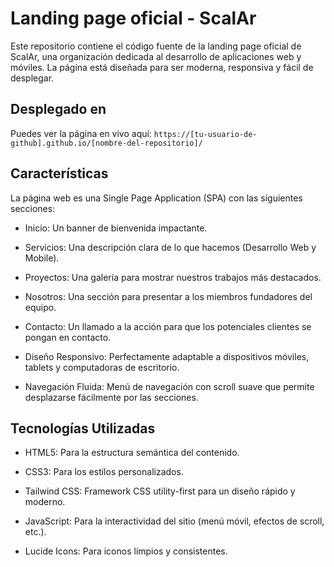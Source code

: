 # Landing page oficial - ScalAr

Este repositorio contiene el código fuente de la landing page oficial de ScalAr, una organización dedicada al desarrollo de aplicaciones web y móviles. La página está diseñada para ser moderna, responsiva y fácil de desplegar.

## Desplegado en

Puedes ver la página en vivo aquí: `https://[tu-usuario-de-github].github.io/[nombre-del-repositorio]/`

## Características

La página web es una Single Page Application (SPA) con las siguientes secciones:

- Inicio: Un banner de bienvenida impactante.

- Servicios: Una descripción clara de lo que hacemos (Desarrollo Web y Mobile).

- Proyectos: Una galería para mostrar nuestros trabajos más destacados.

- Nosotros: Una sección para presentar a los miembros fundadores del equipo.

- Contacto: Un llamado a la acción para que los potenciales clientes se pongan en contacto.

- Diseño Responsivo: Perfectamente adaptable a dispositivos móviles, tablets y computadoras de escritorio.

- Navegación Fluida: Menú de navegación con scroll suave que permite desplazarse fácilmente por las secciones.

## Tecnologías Utilizadas

- HTML5: Para la estructura semántica del contenido.

- CSS3: Para los estilos personalizados.

- Tailwind CSS: Framework CSS utility-first para un diseño rápido y moderno.

- JavaScript: Para la interactividad del sitio (menú móvil, efectos de scroll, etc.).

- Lucide Icons: Para iconos limpios y consistentes.